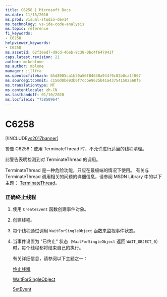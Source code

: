 ```yaml
---
title: C6258 | Microsoft Docs
ms.date: 11/15/2016
ms.prod: visual-studio-dev14
ms.technology: vs-ide-code-analysis
ms.topic: reference
f1_keywords:
- C6258
helpviewer_keywords:
- C6258
ms.assetid: 62f3eed7-d9cd-46eb-8c38-0bc4f647941f
caps.latest.revision: 21
author: mikeblome
ms.author: mblome
manager: jillfra
ms.openlocfilehash: 65d8905ca1b50a56f84658a944f9c82b0ca1f007
ms.sourcegitcommit: c150d0be93b6f7ccbe9625b41a437541502560f5
ms.translationtype: MT
ms.contentlocale: zh-CN
ms.lasthandoff: 01/10/2020
ms.locfileid: "75850964"
---
```

# <a name="c6258"></a>C6258
[!INCLUDE[vs2017banner](../includes/vs2017banner.md)]

警告 C6258：使用 TerminateThread 时，不允许进行适当的线程清理。  
  
 此警告表明检测到对 TerminateThread 的调用。  
  
 TerminateThread 是一种危险功能，只应在最极端的情况下使用。 有关与 TerminateThread 调用相关的问题的详细信息，请参阅 MSDN Library 中的以下主题： [TerminateThread](https://msdn.microsoft.com/library/ms686717(VS.85).aspx)。  
  
### <a name="to-properly-terminate-threads"></a>正确终止线程  
  
1. 使用 `CreateEvent` 函数创建事件对象。  
  
2. 创建线程。  
  
3. 每个线程通过调用 `WaitForSingleObject` 函数来监视事件状态。  
  
4. 当事件设置为 "已终止" 状态（`WaitForSingleObject` 返回 `WAIT_OBJECT_0`）时，每个线程都将结束自己的执行。  
  
   有关详细信息，请参阅以下主题之一：  
  
   [终止线程](https://msdn.microsoft.com/library/ms686724(VS.85).aspx)  
  
   [WaitForSingleObject](https://msdn.microsoft.com/library/ms687032.aspx)  
  
   [SetEvent](https://msdn.microsoft.com/library/ms686211(VS.85).aspx)
